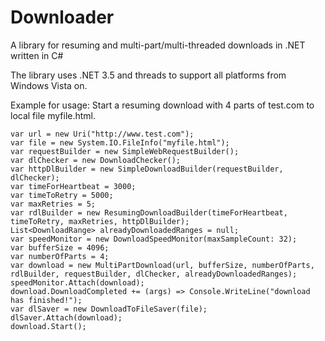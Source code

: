 Downloader
==========

A library for resuming and multi-part/multi-threaded downloads in .NET written in C#

The library uses .NET 3.5 and threads to support all platforms from Windows Vista on.

Example for usage:
Start a resuming download with 4 parts of test.com to local file myfile.html.

```
var url = new Uri("http://www.test.com");
var file = new System.IO.FileInfo("myfile.html");
var requestBuilder = new SimpleWebRequestBuilder();
var dlChecker = new DownloadChecker();
var httpDlBuilder = new SimpleDownloadBuilder(requestBuilder, dlChecker);
var timeForHeartbeat = 3000;
var timeToRetry = 5000;
var maxRetries = 5;
var rdlBuilder = new ResumingDownloadBuilder(timeForHeartbeat, timeToRetry, maxRetries, httpDlBuilder);
List<DownloadRange> alreadyDownloadedRanges = null;
var speedMonitor = new DownloadSpeedMonitor(maxSampleCount: 32);
var bufferSize = 4096;
var numberOfParts = 4;
var download = new MultiPartDownload(url, bufferSize, numberOfParts, rdlBuilder, requestBuilder, dlChecker, alreadyDownloadedRanges);
speedMonitor.Attach(download);
download.DownloadCompleted += (args) => Console.WriteLine("download has finished!");
var dlSaver = new DownloadToFileSaver(file);
dlSaver.Attach(download);
download.Start();
```

